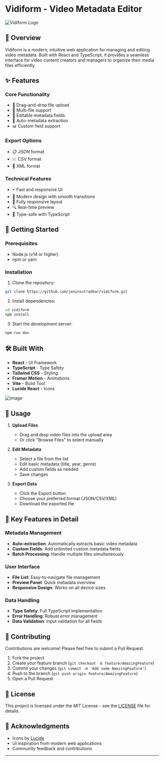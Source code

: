 # Vidiform - Video Metadata Editor

![Vidiform Logo](https://images.unsplash.com/photo-1536240478700-b869070f9279?auto=format&fit=crop&w=1200&h=400)

## 🎥 Overview

Vidiform is a modern, intuitive web application for managing and editing video metadata. Built with React and TypeScript, it provides a seamless interface for video content creators and managers to organize their media files efficiently.

## ✨ Features

### Core Functionality

- 📁 Drag-and-drop file upload
- 🎯 Multi-file support
- 📝 Editable metadata fields
- 🔄 Auto-metadata extraction
- 📊 Custom field support

### Export Options

- 📋 JSON format
- 📈 CSV format
- 📑 XML format

### Technical Features

- ⚡ Fast and responsive UI
- 🎨 Modern design with smooth transitions
- 📱 Fully responsive layout
- 🔍 Real-time preview
- 🎯 Type-safe with TypeScript

## 🚀 Getting Started

### Prerequisites

- Node.js (v14 or higher)
- npm or yarn

### Installation

1. Clone the repository:

```bash
git clone https://github.com/jeninsutradhar/vidiform.git
```

2. Install dependencies:

```bash
cd vidiform
npm install
```

3. Start the development server:

```bash
npm run dev
```

## 🛠️ Built With

- **React** - UI Framework
- **TypeScript** - Type Safety
- **Tailwind CSS** - Styling
- **Framer Motion** - Animations
- **Vite** - Build Tool
- **Lucide React** - Icons

![image](https://github.com/user-attachments/assets/69c8df17-c94b-4f02-8be2-65ffe568b672)


## 📖 Usage

1. **Upload Files**

   - Drag and drop video files into the upload area
   - Or click "Browse Files" to select manually

2. **Edit Metadata**

   - Select a file from the list
   - Edit basic metadata (title, year, genre)
   - Add custom fields as needed
   - Save changes

3. **Export Data**
   - Click the Export button
   - Choose your preferred format (JSON/CSV/XML)
   - Download the exported file

## 🎯 Key Features in Detail

### Metadata Management

- **Auto-extraction**: Automatically extracts basic video metadata
- **Custom Fields**: Add unlimited custom metadata fields
- **Batch Processing**: Handle multiple files simultaneously

### User Interface

- **File List**: Easy-to-navigate file management
- **Preview Panel**: Quick metadata overview
- **Responsive Design**: Works on all device sizes

### Data Handling

- **Type Safety**: Full TypeScript implementation
- **Error Handling**: Robust error management
- **Data Validation**: Input validation for all fields

## 🤝 Contributing

Contributions are welcome! Please feel free to submit a Pull Request.

1. Fork the project
2. Create your feature branch (`git checkout -b feature/AmazingFeature`)
3. Commit your changes (`git commit -m 'Add some AmazingFeature'`)
4. Push to the branch (`git push origin feature/AmazingFeature`)
5. Open a Pull Request

## 📝 License

This project is licensed under the MIT License - see the [LICENSE](LICENSE) file for details.

## 🙏 Acknowledgments

- Icons by [Lucide](https://lucide.dev)
- UI inspiration from modern web applications
- Community feedback and contributions

---
